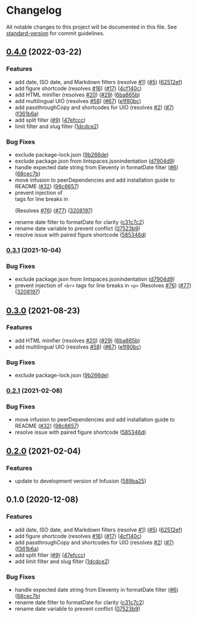 # Changelog

All notable changes to this project will be documented in this file. See [standard-version](https://github.com/conventional-changelog/standard-version) for commit guidelines.

## [0.4.0](https://github.com/jobara/eleventy-plugin-fluid/compare/v0.3.1...v0.4.0) (2022-03-22)


### Features

* add date, ISO date, and Markdown filters (resolve [#1](https://github.com/jobara/eleventy-plugin-fluid/issues/1)) ([#5](https://github.com/jobara/eleventy-plugin-fluid/issues/5)) ([62512ef](https://github.com/jobara/eleventy-plugin-fluid/commit/62512efc46da81688a5751f307bc1aac622ddffd))
* add figure shortcode (resolves [#16](https://github.com/jobara/eleventy-plugin-fluid/issues/16)) ([#17](https://github.com/jobara/eleventy-plugin-fluid/issues/17)) ([4cf140c](https://github.com/jobara/eleventy-plugin-fluid/commit/4cf140c4ce738465d1068a7dac4037a00cf7ca76))
* add HTML minifier (resolves [#20](https://github.com/jobara/eleventy-plugin-fluid/issues/20)) ([#29](https://github.com/jobara/eleventy-plugin-fluid/issues/29)) ([6ba865b](https://github.com/jobara/eleventy-plugin-fluid/commit/6ba865b6231a888055a60f102cd13a056e94ce49))
* add multilingual UIO (resolves [#58](https://github.com/jobara/eleventy-plugin-fluid/issues/58)) ([#67](https://github.com/jobara/eleventy-plugin-fluid/issues/67)) ([e1f80bc](https://github.com/jobara/eleventy-plugin-fluid/commit/e1f80bc3e5048b2fb5f584b944785fd15387af32))
* add passthroughCopy and shortcodes for UIO (resolves [#2](https://github.com/jobara/eleventy-plugin-fluid/issues/2)) ([#7](https://github.com/jobara/eleventy-plugin-fluid/issues/7)) ([f361b6a](https://github.com/jobara/eleventy-plugin-fluid/commit/f361b6a3fcd9afea9d678034a859adb704b40c75))
* add split filter ([#9](https://github.com/jobara/eleventy-plugin-fluid/issues/9)) ([47efccc](https://github.com/jobara/eleventy-plugin-fluid/commit/47efcccbf846796b34b27adfbe31bc0dde680e75))
* limit filter and slug filter ([1dcdce2](https://github.com/jobara/eleventy-plugin-fluid/commit/1dcdce2c8f19ac09e2e8cd0a4661387059e57dd2))


### Bug Fixes

* exclude package-lock.json ([9b266de](https://github.com/jobara/eleventy-plugin-fluid/commit/9b266de37770fdacfcbf39006818294d49b524ce))
* exclude package.json from lintspaces.jsonindentation ([d7904d9](https://github.com/jobara/eleventy-plugin-fluid/commit/d7904d9d3f1b579c0c1a6df0b32e9e77d3abdb3d))
* handle expected date string from Eleventy in formatDate filter ([#6](https://github.com/jobara/eleventy-plugin-fluid/issues/6)) ([68cec7b](https://github.com/jobara/eleventy-plugin-fluid/commit/68cec7b04180de3b4fe1ac1a3867d90525fa2b11))
* move infusion to peerDependencies and add installation guide to README ([#32](https://github.com/jobara/eleventy-plugin-fluid/issues/32)) ([98c6657](https://github.com/jobara/eleventy-plugin-fluid/commit/98c66575a9f5dbcc39366cdae4e6d413bfb81933))
* prevent injection of <br> tags for line breaks in <p> (Resolves [#76](https://github.com/jobara/eleventy-plugin-fluid/issues/76)) ([#77](https://github.com/jobara/eleventy-plugin-fluid/issues/77)) ([3208197](https://github.com/jobara/eleventy-plugin-fluid/commit/32081973d4f8f685fc2150c1eb7567e2eda9f350))
* rename date filter to formatDate for clarity ([c31c7c2](https://github.com/jobara/eleventy-plugin-fluid/commit/c31c7c248748749b5de80c4f6b21694818050dda))
* rename date variable to prevent conflict ([07523b9](https://github.com/jobara/eleventy-plugin-fluid/commit/07523b990083f6283a5f266fcc0515e22fb52c83))
* resolve issue with paired figure shortcode ([585346d](https://github.com/jobara/eleventy-plugin-fluid/commit/585346d68e4754c36d3609e51543aaa1889cf13f))

### [0.3.1](https://www.github.com/fluid-project/eleventy-plugin-fluid/compare/v0.3.0...v0.3.1) (2021-10-04)


### Bug Fixes

* exclude package.json from lintspaces.jsonindentation ([d7904d9](https://www.github.com/fluid-project/eleventy-plugin-fluid/commit/d7904d9d3f1b579c0c1a6df0b32e9e77d3abdb3d))
* prevent injection of `<br>` tags for line breaks in `<p>` (Resolves [#76](https://www.github.com/fluid-project/eleventy-plugin-fluid/issues/76)) ([#77](https://www.github.com/fluid-project/eleventy-plugin-fluid/issues/77)) ([3208197](https://www.github.com/fluid-project/eleventy-plugin-fluid/commit/32081973d4f8f685fc2150c1eb7567e2eda9f350))

## [0.3.0](https://www.github.com/fluid-project/eleventy-plugin-fluid/compare/v0.2.1...v0.3.0) (2021-08-23)


### Features

* add HTML minifier (resolves [#20](https://www.github.com/fluid-project/eleventy-plugin-fluid/issues/20)) ([#29](https://www.github.com/fluid-project/eleventy-plugin-fluid/issues/29)) ([6ba865b](https://www.github.com/fluid-project/eleventy-plugin-fluid/commit/6ba865b6231a888055a60f102cd13a056e94ce49))
* add multilingual UIO (resolves [#58](https://www.github.com/fluid-project/eleventy-plugin-fluid/issues/58)) ([#67](https://www.github.com/fluid-project/eleventy-plugin-fluid/issues/67)) ([e1f80bc](https://www.github.com/fluid-project/eleventy-plugin-fluid/commit/e1f80bc3e5048b2fb5f584b944785fd15387af32))


### Bug Fixes

* exclude package-lock.json ([9b266de](https://www.github.com/fluid-project/eleventy-plugin-fluid/commit/9b266de37770fdacfcbf39006818294d49b524ce))

### [0.2.1](https://github.com/fluid-project/eleventy-plugin-fluid/compare/0.2.0...0.2.1) (2021-02-08)


### Bug Fixes

* move infusion to peerDependencies and add installation guide to README ([#32](https://github.com/fluid-project/eleventy-plugin-fluid/issues/32)) ([98c6657](https://github.com/fluid-project/eleventy-plugin-fluid/commit/98c66575a9f5dbcc39366cdae4e6d413bfb81933))
* resolve issue with paired figure shortcode ([585346d](https://github.com/fluid-project/eleventy-plugin-fluid/commit/585346d68e4754c36d3609e51543aaa1889cf13f))

## [0.2.0](https://github.com/fluid-project/eleventy-plugin-fluid/compare/0.1.0...0.2.0) (2021-02-04)


### Features

* update to development version of Infusion ([589ba25](https://github.com/fluid-project/eleventy-plugin-fluid/commit/589ba25927d7f28c3c6d68b60510bb81b8543b27))


## 0.1.0 (2020-12-08)


### Features


* add date, ISO date, and Markdown filters (resolve [#1](https://github.com/fluid-project/eleventy-plugin-fluid/issues/1)) ([#5](https://github.com/fluid-project/eleventy-plugin-fluid/issues/5)) ([62512ef](https://github.com/fluid-project/eleventy-plugin-fluid/commit/62512efc46da81688a5751f307bc1aac622ddffd))
* add figure shortcode (resolves [#16](https://github.com/fluid-project/eleventy-plugin-fluid/issues/16)) ([#17](https://github.com/fluid-project/eleventy-plugin-fluid/issues/17)) ([4cf140c](https://github.com/fluid-project/eleventy-plugin-fluid/commit/4cf140c4ce738465d1068a7dac4037a00cf7ca76))
* add passthroughCopy and shortcodes for UIO (resolves [#2](https://github.com/fluid-project/eleventy-plugin-fluid/issues/2)) ([#7](https://github.com/fluid-project/eleventy-plugin-fluid/issues/7)) ([f361b6a](https://github.com/fluid-project/eleventy-plugin-fluid/commit/f361b6a3fcd9afea9d678034a859adb704b40c75))
* add split filter ([#9](https://github.com/fluid-project/eleventy-plugin-fluid/issues/9)) ([47efccc](https://github.com/fluid-project/eleventy-plugin-fluid/commit/47efcccbf846796b34b27adfbe31bc0dde680e75))
* add limit filter and slug filter ([1dcdce2](https://github.com/fluid-project/eleventy-plugin-fluid/commit/1dcdce2c8f19ac09e2e8cd0a4661387059e57dd2))


### Bug Fixes

* handle expected date string from Eleventy in formatDate filter ([#6](https://github.com/fluid-project/eleventy-plugin-fluid/issues/6)) ([68cec7b](https://github.com/fluid-project/eleventy-plugin-fluid/commit/68cec7b04180de3b4fe1ac1a3867d90525fa2b11))
* rename date filter to formatDate for clarity ([c31c7c2](https://github.com/fluid-project/eleventy-plugin-fluid/commit/c31c7c248748749b5de80c4f6b21694818050dda))
* rename date variable to prevent conflict ([07523b9](https://github.com/fluid-project/eleventy-plugin-fluid/commit/07523b990083f6283a5f266fcc0515e22fb52c83))

